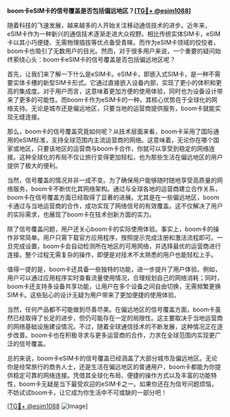 **boom卡eSIM卡的信号覆盖是否包括偏远地区？[[TG💪+ @esim1088](https://t.me/s/esim1088)]**

随着科技的飞速发展，越来越多的人开始关注移动通信技术的进步。近年来，eSIM卡作为一种新兴的通信技术逐渐走进大众视野。相比传统实体SIM卡，eSIM卡以其小巧便捷、无需物理插拔等优点备受青睐。而作为eSIM卡领域的佼佼者，boom卡也吸引了无数用户的目光。然而，对于很多用户来说，一个重要的疑问始终萦绕心头：boom卡eSIM卡的信号覆盖是否包括偏远地区呢？

首先，让我们来了解一下什么是eSIM卡。eSIM卡，即嵌入式SIM卡，是一种不需要实体卡槽的新型SIM卡形式。它通过直接嵌入设备内部，实现了更小的体积和更高的集成度。对于用户而言，这意味着更加方便的使用体验，同时也为设备设计带来了更多的可能性。而boom卡作为eSIM卡的一种，其核心优势在于全球化的网络支持。无论是城市还是偏远地区，只要当地的运营商提供服务，boom卡就能实现无缝连接。

那么，boom卡的信号覆盖究竟如何呢？从技术层面来看，boom卡采用了国际通用的eSIM标准，支持全球范围内主流运营商的网络。这意味着，无论你在哪个国家或地区，只要该地区的运营商与boom卡合作，你就可以享受到稳定的网络连接。这种全球化的布局不仅让旅行变得更加轻松，也为那些生活在偏远地区的用户提供了极大的便利。

当然，信号覆盖的情况并非一成不变。为了确保用户能够随时随地享受高质量的网络服务，boom卡不断优化其网络架构。通过与全球各地的运营商建立合作关系，boom卡在信号覆盖方面已经取得了显著的进展。尤其是在一些偏远地区，boom卡通过与当地运营商的合作，成功实现了网络信号的有效覆盖。这不仅解决了用户的实际需求，也展现了boom卡在技术创新方面的实力。

除了信号覆盖问题，用户还关心boom卡的实际使用体验。事实上，boom卡的操作非常简单。用户只需下载官方应用程序，按照提示完成注册和激活流程即可。一旦完成设置，boom卡会自动检测所在地区的可用网络，并选择最优的运营商进行连接。整个过程无需复杂的操作，即便是对技术不太熟悉的用户也能轻松上手。

值得一提的是，boom卡还具备一些独特的功能，进一步提升了用户体验。例如，用户可以通过应用程序实时查看流量使用情况，合理规划自己的网络消耗；同时，boom卡还支持多设备共享功能，让用户在多个设备之间自由切换，无需频繁更换SIM卡。这些贴心的设计无疑为用户带来了更加便捷的使用体验。

当然，任何产品都不可能做到尽善尽美。在偏远地区的信号覆盖方面，boom卡虽然已经取得了长足的进步，但仍可能存在一定的局限性。这主要取决于当地运营商的网络基础设施建设情况。不过，随着全球通信技术的不断发展，这种情况正在逐步改善。boom卡也在积极寻求与更多运营商的合作，力求在全球范围内实现更广泛的信号覆盖。

总的来说，boom卡eSIM卡的信号覆盖已经涵盖了大部分城市及偏远地区。无论你是经常旅行的商务人士，还是生活在偏远地区的普通用户，boom卡都能为你提供稳定可靠的网络连接。凭借其全球化布局、便捷的操作方式以及丰富的功能特性，boom卡无疑是当下最受欢迎的eSIM卡之一。如果你还在为信号问题烦恼，不妨试试boom卡，让它成为你生活中不可或缺的一部分吧！

[[TG💪+ @esim1088](https://t.me/s/esim1088) ![Image](https://i.postimg.cc/4NQfJmqS/Snipaste-2025-05-13-00-14-12.png)]